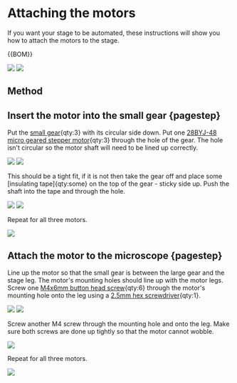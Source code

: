 # Attaching the motors
If you want your stage to be automated, these instructions will show you how to attach the motors to the stage.

{{BOM}}

[small gear]: models/small_gears.stl "{cat: 3DPrinted, note: All three gears are in the one file.}"
[28BYJ-48 micro geared stepper motor]: models/motor.md "{cat:part}"
[electrical tape]: "{cat:part}"
[M4x6mm button head screw]: "{cat:part}"

[2.5mm hex screwdriver]: "{cat:tool}"

![](images/attaching_the_motors/non_printed_parts.jpg)
![](images/attaching_the_motors/printed_parts.jpg)

## Method

## Insert the motor into the small gear {pagestep}
Put the [small gear]{qty:3} with its circular side down. Put one [28BYJ-48 micro geared stepper motor]{qty:3} through the hole of the gear.  The hole isn't circular so the motor shaft will need to be lined up correctly.  

![](images/attaching_the_motors/motor_and_gear.jpg)
![](images/attaching_the_motors/gear_on_motor.jpg)

This should be a tight fit, if it is not then take the gear off and place some [insulating tape]{qty:some} on the top of the gear - sticky side up. Push the shaft into the tape and through the hole.

![](images/attaching_the_motors/motor_and_gear_and_tape.jpg)
![](images/attaching_the_motors/gear_on_motor_and_tape.jpg)

Repeat for all three motors.

![](images/attaching_the_motors/gear_on_motor_all.jpg)

## Attach the motor to the microscope {pagestep}

Line up the motor so that the small gear is between the large gear and the stage leg. The motor's mounting holes should line up with the motor legs. Screw one [M4x6mm button head screw]{qty:6} through the motor's mounting hole onto the leg using a [2.5mm hex screwdriver]{qty:1}.

![](images/attaching_the_motors/motor_in_position.jpg)
![](images/attaching_the_motors/motor_in_position_close_up.jpg)

Screw another M4 screw through the mounting hole and onto the leg.  Make sure both screws are done up tightly so that the motor cannot wobble.

![](images/attaching_the_motors/motor_both_screws.jpg)

Repeat for all three motors.

![](images/attaching_the_motors/motor_screwed_all_top.jpg)
